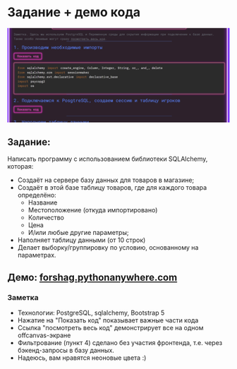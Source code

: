 # Задание + демо кода

![screenshot](https://github.com/igorsimb/homework_l48/blob/master/assets/screenshot.png?raw=true)

## Задание: 
Написать программу с использованием библиотеки SQLAlchemy, которая:
- Создаёт на сервере базу данных для товаров в магазине;
- Создаёт в этой базе таблицу товаров, где для каждого товара определёно:
  - Название
  - Местоположение (откуда импортировано)
  - Количество
  - Цена
  - И/или любые другие параметры;
- Наполняет таблицу данными (от 10 строк)
- Делает выборку/группировку по условию, основанному на параметрах.

## Демо: [forshag.pythonanywhere.com](http://forshag.pythonanywhere.com/)

### Заметка
- Технологии: PostgreSQL, sqlalchemy, Bootstrap 5
- Нажатие на "Показать код" показывает важные части кода
- Ссылка "посмотреть весь код" демонстрирует все на одном offcanvas-экране
- Фильтрование (пункт 4) сделано без участия фронтенда, т.е. через бэкенд-запросы в базу данных.
- Надеюсь, вам нравятся неоновые цвета :)
